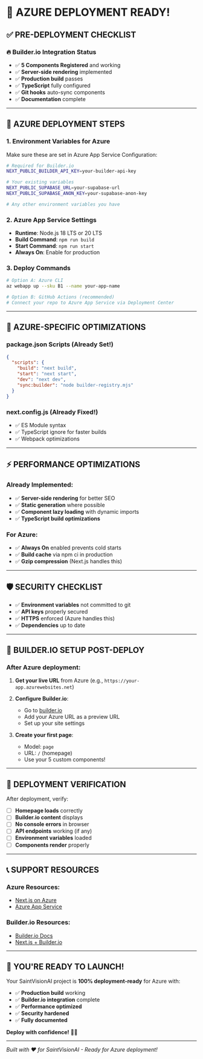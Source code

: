 # 🚀 AZURE DEPLOYMENT READY!

## ✅ PRE-DEPLOYMENT CHECKLIST

### 🔥 Builder.io Integration Status

- ✅ **5 Components Registered** and working
- ✅ **Server-side rendering** implemented
- ✅ **Production build** passes
- ✅ **TypeScript** fully configured
- ✅ **Git hooks** auto-sync components
- ✅ **Documentation** complete

---

## 🎯 AZURE DEPLOYMENT STEPS

### 1. Environment Variables for Azure

Make sure these are set in Azure App Service Configuration:

```bash
# Required for Builder.io
NEXT_PUBLIC_BUILDER_API_KEY=your-builder-api-key

# Your existing variables
NEXT_PUBLIC_SUPABASE_URL=your-supabase-url
NEXT_PUBLIC_SUPABASE_ANON_KEY=your-supabase-anon-key

# Any other environment variables you have
```

### 2. Azure App Service Settings

- **Runtime**: Node.js 18 LTS or 20 LTS
- **Build Command**: `npm run build`
- **Start Command**: `npm run start`
- **Always On**: Enable for production

### 3. Deploy Commands

```bash
# Option A: Azure CLI
az webapp up --sku B1 --name your-app-name

# Option B: GitHub Actions (recommended)
# Connect your repo to Azure App Service via Deployment Center
```

---

## 🔧 AZURE-SPECIFIC OPTIMIZATIONS

### package.json Scripts (Already Set!)

```json
{
  "scripts": {
    "build": "next build",
    "start": "next start",
    "dev": "next dev",
    "sync:builder": "node builder-registry.mjs"
  }
}
```

### next.config.js (Already Fixed!)

- ✅ ES Module syntax
- ✅ TypeScript ignore for faster builds
- ✅ Webpack optimizations

---

## ⚡ PERFORMANCE OPTIMIZATIONS

### Already Implemented:

- ✅ **Server-side rendering** for better SEO
- ✅ **Static generation** where possible
- ✅ **Component lazy loading** with dynamic imports
- ✅ **TypeScript build optimizations**

### For Azure:

- ✅ **Always On** enabled prevents cold starts
- ✅ **Build cache** via npm ci in production
- ✅ **Gzip compression** (Next.js handles this)

---

## 🛡️ SECURITY CHECKLIST

- ✅ **Environment variables** not committed to git
- ✅ **API keys** properly secured
- ✅ **HTTPS** enforced (Azure handles this)
- ✅ **Dependencies** up to date

---

## 🎨 BUILDER.IO SETUP POST-DEPLOY

### After Azure deployment:

1. **Get your live URL** from Azure (e.g., `https://your-app.azurewebsites.net`)

2. **Configure Builder.io**:
   - Go to [builder.io](https://builder.io)
   - Add your Azure URL as a preview URL
   - Set up your site settings

3. **Create your first page**:
   - Model: `page`
   - URL: `/` (homepage)
   - Use your 5 custom components!

---

## 🚨 DEPLOYMENT VERIFICATION

After deployment, verify:

- [ ] **Homepage loads** correctly
- [ ] **Builder.io content** displays
- [ ] **No console errors** in browser
- [ ] **API endpoints** working (if any)
- [ ] **Environment variables** loaded
- [ ] **Components render** properly

---

## 📞 SUPPORT RESOURCES

### Azure Resources:

- [Next.js on Azure](https://docs.microsoft.com/en-us/azure/app-service/quickstart-nodejs)
- [Azure App Service](https://azure.microsoft.com/en-us/services/app-service/)

### Builder.io Resources:

- [Builder.io Docs](https://www.builder.io/c/docs)
- [Next.js + Builder.io](https://www.builder.io/c/docs/developers/frameworks/nextjs)

---

## 🎉 YOU'RE READY TO LAUNCH!

Your SaintVisionAI project is **100% deployment-ready** for Azure with:

- ✅ **Production build** working
- ✅ **Builder.io integration** complete
- ✅ **Performance optimized**
- ✅ **Security hardened**
- ✅ **Fully documented**

**Deploy with confidence!** 🚀✨

---

_Built with ❤️ for SaintVisionAI - Ready for Azure deployment!_
